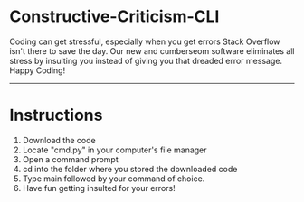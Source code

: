 # Constructive-Criticism-CLI
Coding can get stressful, especially when you get errors Stack Overflow isn't there to save the day. Our new and cumberseom software eliminates all stress by insulting you instead of giving you that dreaded error message. Happy Coding!
*******************************************************************************************************************************************************************************
# Instructions
1. Download the code
2. Locate "cmd.py" in your computer's file manager
3. Open a command prompt
4. cd into the folder where you stored the downloaded code
5. Type main followed by your command of choice.
6. Have fun getting insulted for your errors!
